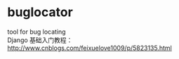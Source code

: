 # buglocator
tool for bug locating  <br />
Django 基础入门教程：http://www.cnblogs.com/feixuelove1009/p/5823135.html
